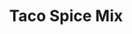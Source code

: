 ---
title: Taco Spice Mix
metadata:
  course: Spice
  title: Taco Spice Mix
ingredients:
- name: salt
  amount: 1 tsp
- name: ground cumin
  amount: 2 tbsp
- name: garlic powder
  amount: 1 tbsp
- name: black pepper
  amount: 1 tsp
- name: onion powder
  amount: 1 tsp
- name: sweet paprika
  amount: 1 tbsp
- name: dried oregano
  amount: 1 tbsp
- name: chilli powder
  amount: 2 tbsp
cookware:
- name: bowl
- name: container
steps:
- description: Put the chilli powder, sweet paprika, ground cumin, garlic powder,
    dried oregano, onion powder, black pepper and salt in a bowl and mix to combine.
- description: Tip into a container, and store in a cupboard.

---